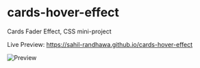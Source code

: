 # cards-hover-effect

Cards Fader Effect, CSS mini-project

Live Preview: https://sahil-randhawa.github.io/cards-hover-effect


<img src="img/cards.gif" alt="Preview" width="auto" />
